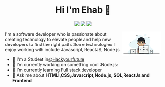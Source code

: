 
<h1 align="center">Hi I'm Ehab 👋</h1>
<p align="center">
    <a href="https://twitter.com/ehabwasel"><img src="https://img.shields.io/badge/twitter-%231FA1F1?style=flat&logo=twitter&logoColor=white"/></a>
    <a href="https://www.linkedin.com/in/ehab-wasel-68226916a"><img src="https://img.shields.io/badge/linkedin-%230177B5?style=flat&logo=linkedin&logoColor=white"/></a>
    <a href="https://www.instagram.com/ehab.wasel"><img src="https://img.shields.io/badge/instagram-%23E4415F?style=flat&logo=instagram&logoColor=white"/></a>
  </p>
   <img src="https://github.com/ehabwasel/profileimg/blob/master/DEV.gif" align="right" width="25%"/>
  

I'm a software developer who is passionate about creating technology to elevate people and help new developers to find the right path. Some technologies I enjoy working with include Javascript, ReactJS, Node js 

- 🔭 I'm a Student in[@Hackyourfuture](https://www.hackyourfuture.net/)
- 🔭 I’m currently working on something cool :Node.js:
- 🌱 I’m currently learning Full stack developer
- 💬 Ask me about **HTMLl,CSS,Javascript,Node.js, SQL,ReactJs and Frontend**




